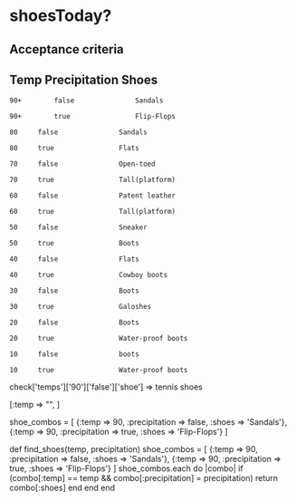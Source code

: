 shoesToday? 
===========

Acceptance criteria
-------------

Temp	Precipitation		Shoes
---------------------------------
`90+		false				Sandals`

`90+		true				Flip-Flops`

`80		false				Sandals`

`80		true				Flats`

`70		false				Open-toed`

`70		true				Tall(platform)`

`60		false				Patent leather`

`60		true				Tall(platform)`

`50		false				Sneaker`

`50		true				Boots`

`40		false				Flats`

`40		true				Cowboy boots`

`30		false				Boots`

`30		true				Galoshes`

`20		false				Boots`

`20		true				Water-proof boots`

`10		false				boots`

`10		true				Water-proof boots`

check['temps']['90']['false']['shoe'] => tennis shoes

[:temp => "", ]

shoe_combos = [
  {:temp => 90, :precipitation => false, :shoes => 'Sandals'},
  {:temp => 90, :precipitation => true, :shoes => 'Flip-Flops'}
]


def find_shoes(temp, precipitation)
  shoe_combos = [
  {:temp => 90, :precipitation => false, :shoes => 'Sandals'},
  {:temp => 90, :precipitation => true, :shoes => 'Flip-Flops'}
]
shoe_combos.each do |combo|
    if (combo[:temp] == temp && combo[:precipitation] = precipitation)
      return combo[:shoes]
    end
  end
end